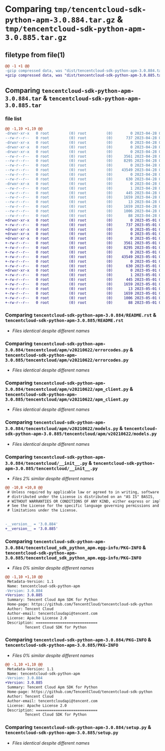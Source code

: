 # Comparing `tmp/tencentcloud-sdk-python-apm-3.0.884.tar.gz` & `tmp/tencentcloud-sdk-python-apm-3.0.885.tar.gz`

## filetype from file(1)

```diff
@@ -1 +1 @@
-gzip compressed data, was "dist/tencentcloud-sdk-python-apm-3.0.884.tar", last modified: Fri Apr 28 02:04:25 2023, max compression
+gzip compressed data, was "dist/tencentcloud-sdk-python-apm-3.0.885.tar", last modified: Mon May  1 00:24:29 2023, max compression
```

## Comparing `tencentcloud-sdk-python-apm-3.0.884.tar` & `tencentcloud-sdk-python-apm-3.0.885.tar`

### file list

```diff
@@ -1,19 +1,19 @@
-drwxr-xr-x   0 root         (0) root         (0)        0 2023-04-28 02:04:25.000000 tencentcloud-sdk-python-apm-3.0.884/
--rw-r--r--   0 root         (0) root         (0)      737 2023-04-28 02:04:25.000000 tencentcloud-sdk-python-apm-3.0.884/README.rst
-drwxr-xr-x   0 root         (0) root         (0)        0 2023-04-28 02:04:25.000000 tencentcloud-sdk-python-apm-3.0.884/tencentcloud/
-drwxr-xr-x   0 root         (0) root         (0)        0 2023-04-28 02:04:25.000000 tencentcloud-sdk-python-apm-3.0.884/tencentcloud/apm/
-drwxr-xr-x   0 root         (0) root         (0)        0 2023-04-28 02:04:25.000000 tencentcloud-sdk-python-apm-3.0.884/tencentcloud/apm/v20210622/
--rw-r--r--   0 root         (0) root         (0)     3561 2023-04-28 02:04:25.000000 tencentcloud-sdk-python-apm-3.0.884/tencentcloud/apm/v20210622/errorcodes.py
--rw-r--r--   0 root         (0) root         (0)     8295 2023-04-28 02:04:25.000000 tencentcloud-sdk-python-apm-3.0.884/tencentcloud/apm/v20210622/apm_client.py
--rw-r--r--   0 root         (0) root         (0)        0 2023-04-28 02:04:25.000000 tencentcloud-sdk-python-apm-3.0.884/tencentcloud/apm/v20210622/__init__.py
--rw-r--r--   0 root         (0) root         (0)    43549 2023-04-28 02:04:25.000000 tencentcloud-sdk-python-apm-3.0.884/tencentcloud/apm/v20210622/models.py
--rw-r--r--   0 root         (0) root         (0)        0 2023-04-28 02:04:25.000000 tencentcloud-sdk-python-apm-3.0.884/tencentcloud/apm/__init__.py
--rw-r--r--   0 root         (0) root         (0)      630 2023-04-28 02:04:25.000000 tencentcloud-sdk-python-apm-3.0.884/tencentcloud/__init__.py
-drwxr-xr-x   0 root         (0) root         (0)        0 2023-04-28 02:04:25.000000 tencentcloud-sdk-python-apm-3.0.884/tencentcloud_sdk_python_apm.egg-info/
--rw-r--r--   0 root         (0) root         (0)        1 2023-04-28 02:04:25.000000 tencentcloud-sdk-python-apm-3.0.884/tencentcloud_sdk_python_apm.egg-info/dependency_links.txt
--rw-r--r--   0 root         (0) root         (0)      445 2023-04-28 02:04:25.000000 tencentcloud-sdk-python-apm-3.0.884/tencentcloud_sdk_python_apm.egg-info/SOURCES.txt
--rw-r--r--   0 root         (0) root         (0)     1659 2023-04-28 02:04:25.000000 tencentcloud-sdk-python-apm-3.0.884/tencentcloud_sdk_python_apm.egg-info/PKG-INFO
--rw-r--r--   0 root         (0) root         (0)       13 2023-04-28 02:04:25.000000 tencentcloud-sdk-python-apm-3.0.884/tencentcloud_sdk_python_apm.egg-info/top_level.txt
--rw-r--r--   0 root         (0) root         (0)     1659 2023-04-28 02:04:25.000000 tencentcloud-sdk-python-apm-3.0.884/PKG-INFO
--rw-r--r--   0 root         (0) root         (0)     1006 2023-04-28 02:04:25.000000 tencentcloud-sdk-python-apm-3.0.884/setup.py
--rw-r--r--   0 root         (0) root         (0)       88 2023-04-28 02:04:25.000000 tencentcloud-sdk-python-apm-3.0.884/setup.cfg
+drwxr-xr-x   0 root         (0) root         (0)        0 2023-05-01 00:24:29.000000 tencentcloud-sdk-python-apm-3.0.885/
+-rw-r--r--   0 root         (0) root         (0)      737 2023-05-01 00:24:29.000000 tencentcloud-sdk-python-apm-3.0.885/README.rst
+drwxr-xr-x   0 root         (0) root         (0)        0 2023-05-01 00:24:29.000000 tencentcloud-sdk-python-apm-3.0.885/tencentcloud/
+drwxr-xr-x   0 root         (0) root         (0)        0 2023-05-01 00:24:29.000000 tencentcloud-sdk-python-apm-3.0.885/tencentcloud/apm/
+drwxr-xr-x   0 root         (0) root         (0)        0 2023-05-01 00:24:29.000000 tencentcloud-sdk-python-apm-3.0.885/tencentcloud/apm/v20210622/
+-rw-r--r--   0 root         (0) root         (0)     3561 2023-05-01 00:24:29.000000 tencentcloud-sdk-python-apm-3.0.885/tencentcloud/apm/v20210622/errorcodes.py
+-rw-r--r--   0 root         (0) root         (0)     8295 2023-05-01 00:24:29.000000 tencentcloud-sdk-python-apm-3.0.885/tencentcloud/apm/v20210622/apm_client.py
+-rw-r--r--   0 root         (0) root         (0)        0 2023-05-01 00:24:29.000000 tencentcloud-sdk-python-apm-3.0.885/tencentcloud/apm/v20210622/__init__.py
+-rw-r--r--   0 root         (0) root         (0)    43549 2023-05-01 00:24:29.000000 tencentcloud-sdk-python-apm-3.0.885/tencentcloud/apm/v20210622/models.py
+-rw-r--r--   0 root         (0) root         (0)        0 2023-05-01 00:24:29.000000 tencentcloud-sdk-python-apm-3.0.885/tencentcloud/apm/__init__.py
+-rw-r--r--   0 root         (0) root         (0)      630 2023-05-01 00:24:29.000000 tencentcloud-sdk-python-apm-3.0.885/tencentcloud/__init__.py
+drwxr-xr-x   0 root         (0) root         (0)        0 2023-05-01 00:24:29.000000 tencentcloud-sdk-python-apm-3.0.885/tencentcloud_sdk_python_apm.egg-info/
+-rw-r--r--   0 root         (0) root         (0)        1 2023-05-01 00:24:29.000000 tencentcloud-sdk-python-apm-3.0.885/tencentcloud_sdk_python_apm.egg-info/dependency_links.txt
+-rw-r--r--   0 root         (0) root         (0)      445 2023-05-01 00:24:29.000000 tencentcloud-sdk-python-apm-3.0.885/tencentcloud_sdk_python_apm.egg-info/SOURCES.txt
+-rw-r--r--   0 root         (0) root         (0)     1659 2023-05-01 00:24:29.000000 tencentcloud-sdk-python-apm-3.0.885/tencentcloud_sdk_python_apm.egg-info/PKG-INFO
+-rw-r--r--   0 root         (0) root         (0)       13 2023-05-01 00:24:29.000000 tencentcloud-sdk-python-apm-3.0.885/tencentcloud_sdk_python_apm.egg-info/top_level.txt
+-rw-r--r--   0 root         (0) root         (0)     1659 2023-05-01 00:24:29.000000 tencentcloud-sdk-python-apm-3.0.885/PKG-INFO
+-rw-r--r--   0 root         (0) root         (0)     1006 2023-05-01 00:24:29.000000 tencentcloud-sdk-python-apm-3.0.885/setup.py
+-rw-r--r--   0 root         (0) root         (0)       88 2023-05-01 00:24:29.000000 tencentcloud-sdk-python-apm-3.0.885/setup.cfg
```

### Comparing `tencentcloud-sdk-python-apm-3.0.884/README.rst` & `tencentcloud-sdk-python-apm-3.0.885/README.rst`

 * *Files identical despite different names*

### Comparing `tencentcloud-sdk-python-apm-3.0.884/tencentcloud/apm/v20210622/errorcodes.py` & `tencentcloud-sdk-python-apm-3.0.885/tencentcloud/apm/v20210622/errorcodes.py`

 * *Files identical despite different names*

### Comparing `tencentcloud-sdk-python-apm-3.0.884/tencentcloud/apm/v20210622/apm_client.py` & `tencentcloud-sdk-python-apm-3.0.885/tencentcloud/apm/v20210622/apm_client.py`

 * *Files identical despite different names*

### Comparing `tencentcloud-sdk-python-apm-3.0.884/tencentcloud/apm/v20210622/models.py` & `tencentcloud-sdk-python-apm-3.0.885/tencentcloud/apm/v20210622/models.py`

 * *Files identical despite different names*

### Comparing `tencentcloud-sdk-python-apm-3.0.884/tencentcloud/__init__.py` & `tencentcloud-sdk-python-apm-3.0.885/tencentcloud/__init__.py`

 * *Files 2% similar despite different names*

```diff
@@ -10,8 +10,8 @@
 # Unless required by applicable law or agreed to in writing, software
 # distributed under the License is distributed on an "AS IS" BASIS,
 # WITHOUT WARRANTIES OR CONDITIONS OF ANY KIND, either express or implied.
 # See the License for the specific language governing permissions and
 # limitations under the License.
 
 
-__version__ = '3.0.884'
+__version__ = '3.0.885'
```

### Comparing `tencentcloud-sdk-python-apm-3.0.884/tencentcloud_sdk_python_apm.egg-info/PKG-INFO` & `tencentcloud-sdk-python-apm-3.0.885/tencentcloud_sdk_python_apm.egg-info/PKG-INFO`

 * *Files 0% similar despite different names*

```diff
@@ -1,10 +1,10 @@
 Metadata-Version: 1.1
 Name: tencentcloud-sdk-python-apm
-Version: 3.0.884
+Version: 3.0.885
 Summary: Tencent Cloud Apm SDK for Python
 Home-page: https://github.com/TencentCloud/tencentcloud-sdk-python
 Author: Tencent Cloud
 Author-email: tencentcloudapi@tencent.com
 License: Apache License 2.0
 Description: ============================
         Tencent Cloud SDK for Python
```

### Comparing `tencentcloud-sdk-python-apm-3.0.884/PKG-INFO` & `tencentcloud-sdk-python-apm-3.0.885/PKG-INFO`

 * *Files 0% similar despite different names*

```diff
@@ -1,10 +1,10 @@
 Metadata-Version: 1.1
 Name: tencentcloud-sdk-python-apm
-Version: 3.0.884
+Version: 3.0.885
 Summary: Tencent Cloud Apm SDK for Python
 Home-page: https://github.com/TencentCloud/tencentcloud-sdk-python
 Author: Tencent Cloud
 Author-email: tencentcloudapi@tencent.com
 License: Apache License 2.0
 Description: ============================
         Tencent Cloud SDK for Python
```

### Comparing `tencentcloud-sdk-python-apm-3.0.884/setup.py` & `tencentcloud-sdk-python-apm-3.0.885/setup.py`

 * *Files identical despite different names*

